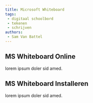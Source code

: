 ```yaml
---
title: Microsoft Whiteboard
tags: 
 - digitaal schoolbord
 - tekenen
 - schrijven
authors:
 - Sam Van Battel
---
```


## MS Whiteboard Online

lorem ipsum doler sid amed.

## MS Whiteboard Installeren


lorem ipsum doler sid amed.